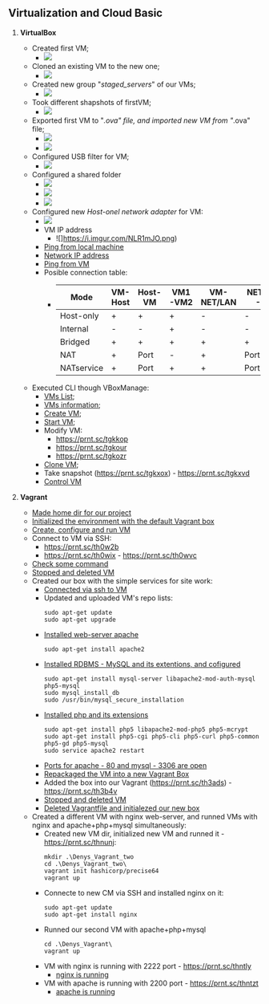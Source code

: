 ## Virtualization and Cloud Basic

1. **VirtualBox**
	* Created first VM;
		* ![](https://i.imgur.com/dylPNh6.png) 
	* Cloned an existing VM to the new one;
		* ![](https://i.imgur.com/savIFKM.png)
	* Created new group "*staged_servers*" of our VMs;
		* ![](https://i.imgur.com/AkVsyoI.png)
	* Took different shapshots of firstVM;
		* ![](https://i.imgur.com/aBdnMMs.png)
	* Exported first VM to "*.ova" file, and imported new VM from "*.ova" file;
		* ![](https://i.imgur.com/MM9qXf9.png)
		* ![](https://i.imgur.com/qTkDYUu.png)
	* Configured USB filter for VM;
		* ![](https://i.imgur.com/kVSdEXb.png)
	* Configured a shared folder
		* ![](https://i.imgur.com/t1mDnjU.png)
		* ![](https://i.imgur.com/q1YDDV7.png)
		* ![](https://i.imgur.com/Pj5JoPw.png)
	* Configured new *Host-onel network adapter* for VM:
		* ![](https://i.imgur.com/NXelJty.png)
		* VM IP address 
			* ![]https://i.imgur.com/NLR1mJO.png)
		* [Ping from local machine](https://prnt.sc/tgdjml)
		* [Network IP address](https://prnt.sc/tgdld5)
		* [Ping from VM](https://prnt.sc/tgdlrw)
		* Posible connection table:		 
			 * | Mode       | VM-Host | Host-VM | VM1-VM2 | VM-NET/LAN | NET/LAN-VM |
			   |------------|---------|---------|---------|------------|------------|
			   | Host-only  | +       | +       | +       | -          | -          |
  			   | Internal   | -       | -       | +       | -          | -          |
			   | Bridged    | +       | +       | +       | +          | +          |
			   | NAT        | +       | Port    | -       | +          | Port       |
			   | NATservice | +       | Port    | +       | +          | Port       |
	* Executed CLI though VBoxManage:
		* [VMs List](https://prnt.sc/tge5ay);
		* [VMs information](https://prnt.sc/tge675);
		* [Create VM](https://prnt.sc/tgkbmy);
		* [Start VM](https://prnt.sc/tgkdw9);
		* Modify VM:
			* https://prnt.sc/tgkkop
			* https://prnt.sc/tgkour
			* https://prnt.sc/tgkozr
		* [Clone VM](https://prnt.sc/tgksxv);
		* Take snapshot (https://prnt.sc/tgkxox)  -  https://prnt.sc/tgkxvd
		* [Control VM](https://prnt.sc/tgkz9j)

2. **Vagrant**
	* [Made home dir for our project](https://prnt.sc/tgy3ti)
	* [Initialized the environment with the default Vagrant box](https://prnt.sc/tgy6hz)
	* [Create, configure and run VM](https://prnt.sc/th0vf5)
	* Connect to VM via SSH:
		* https://prnt.sc/th0w2b
		* https://prnt.sc/th0wix  -  https://prnt.sc/th0wvc
	* [Check some command](https://prnt.sc/th0xg9)
	* [Stopped and deleted VM](https://prnt.sc/th11f4)
	* Created our box with the simple services for site work:
		* [Connected via ssh to VM](https://prnt.sc/th1rwm)
		* Updated and uploaded VM's repo lists:
			```
			sudo apt-get update
			sudo apt-get upgrade
			```
		* [Installed web-server apache](https://prnt.sc/th2rya)
			```
			sudo apt-get install apache2
			```
		* [Installed RDBMS - MySQL and its extentions, and cofigured](https://prnt.sc/th2zak)
			```
			sudo apt-get install mysql-server libapache2-mod-auth-mysql php5-mysql
			sudo mysql_install_db
			sudo /usr/bin/mysql_secure_installation
			```
		* [Installed php and its extensions](https://prnt.sc/th30q8)
			```
			sudo apt-get install php5 libapache2-mod-php5 php5-mcrypt
			sudo apt-get install php5-cgi php5-cli php5-curl php5-common php5-gd php5-mysql
			sudo service apache2 restart
			```
		* [Ports for apache - 80 and mysql - 3306 are open](https://prnt.sc/th31za)
		* [Repackaged the VM into a new Vagrant Box](https://prnt.sc/th38mz)
		* Added the box into our Vagrant (https://prnt.sc/th3ads)  -  https://prnt.sc/th3b4v
		* [Stopped and deleted VM](https://prnt.sc/th3cal)
		* [Deleted Vagrantfile and initialezed our new box](https://prnt.sc/th3dh6)
	* Created a different VM with nginx web-server, and runned VMs with nginx and apache+php+mysql simultaneously:
		* Created new VM dir, initialized new VM and runned it  -  https://prnt.sc/thnunj:
			```
			mkdir .\Denys_Vagrant_two
			cd .\Denys_Vagrant_two\
			vagrant init hashicorp/precise64
			vagrant up
			``` 
		* Connecte to new CM via SSH and installed nginx on it:
			```
			sudo apt-get update
			sudo apt-get install nginx
			```
		* Runned our second VM with apache+php+mysql
			```
			cd .\Denys_Vagrant\
			vagrant up
			```
		* VM with nginx is running with 2222 port  -  https://prnt.sc/thntly 
			* [nginx is running](https://prnt.sc/thns78)
		* VM with apache is running with 2200 port  -  https://prnt.sc/thntzt
			* [apache is running](https://prnt.sc/thnt06)
 

